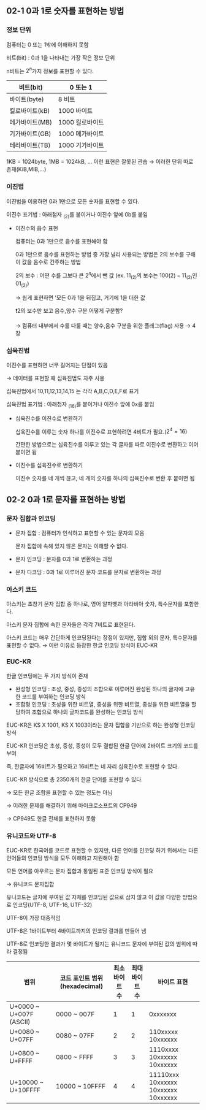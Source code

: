 ## 02-1 0과 1로 숫자를 표현하는 방법

### 정보 단위

컴퓨터는 0 또는 1밖에 이해하지 못함

비트(bit) : 0과 1을 나타내는 가장 작은 정보 단위

n비트는 $2^n$가지 정보를 표현할 수 있다.

| 비트(bit) | 0 또는 1 |
| --- | --- |
| 바이트(byte) | 8 비트 |
| 킬로바이트(kB) | 1000 바이트 |
| 메가바이트(MB) | 1000 킬로바이트 |
| 기가바이트(GB) | 1000 메가바이트 |
| 테라바이트(TB) | 1000 기가바이트 |

1KB = 1024byte, 1MB = 1024kB, … 이런 표현은 잘못된 관습 → 이러한 단위 따로 존재(KiB,MiB,…)

### 이진법

이진법을 이용하면 0과 1만으로 모든 숫자를 표현할 수 있다.

이진수 표기법 : 아래첨자 $_{(2)}$를 붙이거나 이진수 앞에 0b를 붙임

- 이진수의 음수 표현
    
    컴퓨터는 0과 1만으로 음수를 표현해야 함
    
    0과 1만으로 음수를 표현하는 방법 중 가장 널리 사용되는 방법은 2의 보수를 구해 이 값을 음수로 간주하는 방법
    
    2의 보수 : 어떤 수를 그보다 큰  $2^n$에서 뺀 값 (ex. $11_{(2)}$의 보수는 $100{(2)} - 11_{(2)}$인 $01_{(2)}$)
    
    → 쉽게 표현하면 ‘모든 0과 1을 뒤집고, 거기에 1을 더한 값
    
    ❗2의 보수만 보고 음수,양수 구분 어떻게 구분함?
    
    → 컴퓨터 내부에서 수를 다룰 때는 양수,음수 구분을 위한 플래그(flag) 사용 → 4장
    

### 십육진법

이진수를 표현하면 너무 길어지는 단점이 있음

→ 데이터를 표현할 때 십육진법도 자주 사용

십육진법에서 10,11,12,13,14,15 는 각각 A,B,C,D,E,F로 표기

십육진법 표기법 : 아래첨자 $_{(16)}$를 붙이거나 이진수 앞에 0x를 붙임

- 십육진수를 이진수로 변환하기
    
    십육진수를 이루는 숫자 하나를 이진수로 표현하려면 4비트가 필요.($2^4 = 16)$
    
    간편한 방법으로는 십육진수를 이루고 있는 각 글자를 따로 이진수로 변환하고 이어붙이면 됨
    
- 이진수를 십육진수로 변환하기
    
    이진수 숫자를 네 개씩 끊고, 네 개의 숫자를 하나의 십육진수로 변환 후 붙이면 됨
    

## 02-2 0과 1로 문자를 표현하는 방법

### 문자 집합과 인코딩

- 문자 집합 : 컴퓨터가 인식하고 표현할 수 있는 문자의 모음
    
    문자 집합에 속해 있지 않은 문자는 이해할 수 없다.
    
- 문자 인코딩 : 문자를 0과 1로 변환하는 과정
- 문자 디코딩 : 0과 1로 이루어진 문자 코드를 문자로 변환하는 과정

### 아스키 코드

아스키는 초창기 문자 집합 중 하나로, 영어 알파벳과 아라비아 숫자, 특수문자를 포함한다.

아스키 문자 집합에 속한 문자들은 각각 7비트로 표현된다.


아스키 코드는 매우 간단하게 인코딩된다는 장점이 있지만, 집합 외의 문자, 특수문자를 표현할 수 없다. → 이런 이유로 등장한 한글 인코딩 방식이 EUC-KR

### EUC-KR

한글 인코딩에는 두 가지 방식이 존재

- 완성형 인코딩 : 초성, 중성, 종성의 조합으로 이루어진 완성된 하나의 글자에 고유한 코드를 부여하는 인코딩 방식
- 조합형 인코딩 : 초성을 위한 비트열, 중성을 위한 비트열, 종성을 위한 비트열을 할당하여 조합으로 하나의 글자코드를 완성하는 인코딩 방식

EUC-KR은 KS X 1001, KS X 1003이라는 문자 집합을 기반으로 하는 완성형 인코딩 방식

EUC-KR 인코딩은 초성, 중성, 종성이 모두 결합된 한글 단어에 2바이트 크기의 코드를 부여

즉, 한글자에 16비트가 필요하고 16비트는 네 자리 십육진수로 표현할 수 있다.

EUC-KR 방식으로 총 2350개의 한글 단어를 표현할 수 있다. 

→ 모든 한글 조합을 표현할 수 있는 정도는 아님 

→ 이러한 문제를 해결하기 위해 마이크로소프트의 CP949

→ CP949도 한글 전체를 표현하지 못함

### 유니코드와 UTF-8

EUC-KR로 한국어를 코드로 표현할 수 있지만, 다른 언어를 인코딩 하기 위해서는 다른 언어들의 인코딩 방식을 모두 이해하고 지원해야 함

모든 언어를 아우르는 문자 집합과 통일된 표준 인코딩 방식이 필요

→ 유니코드 문자집합 

유니코드는 글자에 부여된 값 자체를 인코딩된 값으로 삼지 않고 이 값을 다양한 방법으로 인코딩(UTF-8, UTF-16, UTF-32)

UTF-8이 가장 대중적임

UTF-8은 1바이트부터 4바이트까지의 인코딩 결과를 만들어 냄

UTF-8로 인코딩한 결과가 몇 바이트가 될지는 유니코드 문자에 부여된 값의 범위에 따라 결정됨

| 범위 | 코드 포인트 범위(hexadecimal) | 최소 바이트 수 | 최대 바이트 수 | 바이트 표현 |
| --- | --- | --- | --- | --- |
| U+0000 ~ U+007F (ASCII) | 0000 ~ 007F | 1 | 1 | 0xxxxxxx |
| U+0080 ~ U+07FF | 0080 ~ 07FF | 2 | 2 | 110xxxxx 10xxxxxx |
| U+0800 ~ U+FFFF | 0800 ~ FFFF | 3 | 3 | 1110xxxx 10xxxxxx 10xxxxxx |
| U+10000 ~ U+10FFFF | 10000 ~ 10FFFF | 4 | 4 | 11110xxx 10xxxxxx 10xxxxxx 10xxxxxx |
